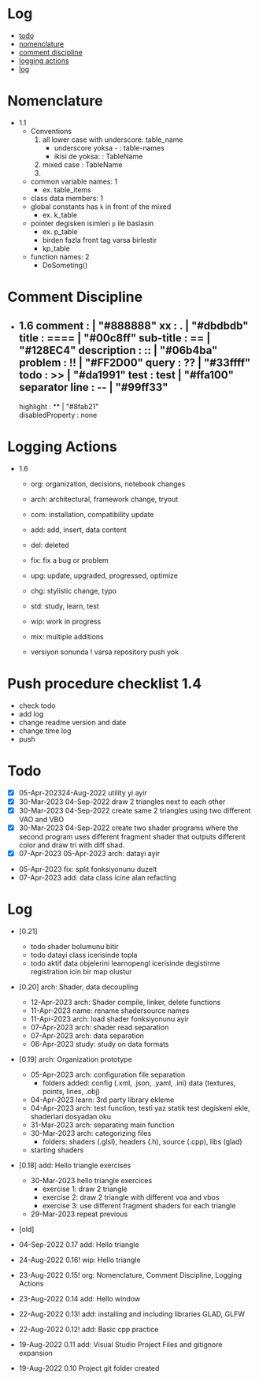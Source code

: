 # Log
- [todo](#todo)
- [nomenclature](#nomenclature)
- [comment discipline](#comment-discipline)
- [logging actions](#logging-actions)
- [log](#log)


# Nomenclature
- 1.1
    - Conventions
        1. all lower case with underscore: table_name 
            - underscore yoksa - : table-names
            - ikisi de yoksa:    : TableName
        2. mixed case                     : TableName
        3. 
    - common variable names: 1
        - ex. table_items
    - class data members: 1
    - global constants has `k` in front of the mixed
        - ex. k_table
    - pointer degisken isimleri `p` ile baslasin
        - ex. p_table
        - birden fazla front tag varsa birlestir
        - kp_table 
    - function names: 2
        - DoSometing()

# Comment Discipline 
- 1.6
    comment             :        | "#888888"
    xx                  :   .    | "#dbdbdb"
    title               :   ==== | "#00c8ff" 
    sub-title           :   ==   | "#128EC4"
    description         :   ::   | "#06b4ba" 
    problem             :   !!   | "#FF2D00"
    query               :   ??   | "#33ffff" 
    todo                :   >>   | "#da1991"
    test                :   test | "#ffa100"
    separator line      :   --   | "#99ff33"
    ----------------------------------------
    highlight           :   **   | "#8fab21"  
    disabledProperty    :  none


# Logging Actions
- 1.6
    - org: organization, decisions, notebook changes
    - arch: architectural, framework change, tryout

    - com: installation, compatibility update
    - add: add, insert, data content

    - del: deleted
    - fix: fix a bug or problem
    - upg: update, upgraded, progressed, optimize
    - chg: stylistic change, typo

    - std: study, learn, test
    - wip: work in progress
    - mix: multiple additions

    + versiyon sonunda ! varsa repository push yok

# Push procedure checklist 1.4
- check todo
- add log
- change readme version and date
- change time log
- push


# Todo
- [x] 05-Apr-202324-Aug-2022 utility yi ayir
- [x] 30-Mar-2023 04-Sep-2022 draw 2 triangles next to each other 
- [x] 30-Mar-2023 04-Sep-2022 create same 2 triangles using two different VAO and VBO 
- [x] 30-Mar-2023 04-Sep-2022 create two shader programs where the second program uses different fragment shader that outputs different color and draw tri with diff shad.
- [x] 07-Apr-2023 05-Apr-2023 arch: datayi ayir
- 05-Apr-2023 fix: split fonksiyonunu duzelt
- 07-Apr-2023 add: data class icine alan refacting


# Log
- [0.21]
    - todo shader bolumunu bitir
    - todo datayi class icerisinde topla
    - todo aktif data objelerini learnopengl icerisinde degistirme registration icin bir map olustur

- [0.20] arch: Shader, data decoupling
    - 12-Apr-2023   arch: Shader compile, linker, delete functions
    - 11-Apr-2023   name: rename shadersource names
    - 11-Apr-2023   arch: load shader fonksiyonunu ayir
    - 07-Apr-2023   arch: shader read separation
    - 07-Apr-2023   arch: data separation
    - 06-Apr-2023   study: study on data formats

- [0.19] arch: Organization prototype
    - 05-Apr-2023   arch: configuration file separation
        - folders added: config (.xml, .json, .yaml, .ini) data (textures, points, lines, .obj)
    - 04-Apr-2023   learn: 3rd party library ekleme
    - 04-Apr-2023   arch: test function, testi yaz statik test degiskeni ekle, shaderlari dosyadan oku 
    - 31-Mar-2023   arch: separating main function 
    - 30-Mar-2023   arch: categorizing files
        - folders: shaders (.glsl), headers (.h), source (.cpp), libs (glad)
    - starting shaders

- [0.18] add: Hello triangle exercises
    - 30-Mar-2023   hello triangle exercices
        - exercise 1: draw 2 triangle
        - exercise 2: draw 2 triangle with different voa and vbos
        - exercise 3: use different fragment shaders for each triangle
    - 29-Mar-2023   repeat previous

- [old]
- 04-Sep-2022 0.17      add: Hello triangle
- 24-Aug-2022 0.16!     wip: Hello triangle
- 23-Aug-2022 0.15!     org: Nomenclature, Comment Discipline, Logging Actions
- 23-Aug-2022 0.14      add: Hello window
- 22-Aug-2022 0.13!     add: installing and including libraries GLAD, GLFW
- 22-Aug-2022 0.12!     add: Basic cpp practice
- 19-Aug-2022 0.11      add: Visual Studio Project Files and gitignore expansion
- 19-Aug-2022 0.10      Project git folder created